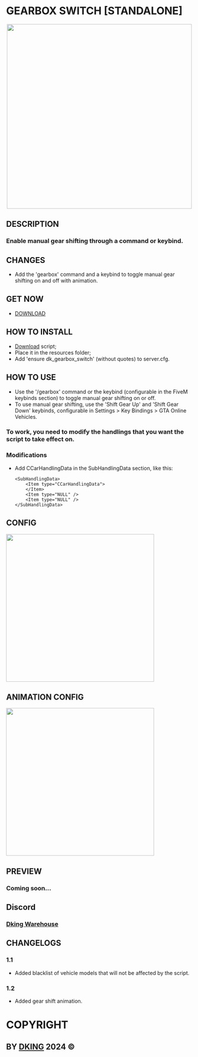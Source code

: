 # GEARBOX SWITCH [STANDALONE]

<div align="center">
<img src="https://cdn.discordapp.com/attachments/1295245827039563866/1315387394899574855/Gearbox_Switch_512x512.png?ex=679d18f9&is=679bc779&hm=f7e30c60930e14189181a8435aa89f61a7b40487c3ff98fb87c89b6862b1319a&" width="500px" />
</div>

## DESCRIPTION

### Enable manual gear shifting through a command or keybind.

## CHANGES

* Add the 'gearbox' command and a keybind to toggle manual gear shifting on and off with animation.

## GET NOW

* [DOWNLOAD](https://dking.tebex.io/package/6575155)

## HOW TO INSTALL

* [Download](https://keymaster.fivem.net/asset-grants) script;
* Place it in the resources folder;
* Add 'ensure dk_gearbox_switch' (without quotes) to server.cfg.

## HOW TO USE

* Use the '/gearbox' command or the keybind (configurable in the FiveM keybinds section) to toggle manual gear shifting on or off.
* To use manual gear shifting, use the 'Shift Gear Up' and 'Shift Gear Down' keybinds, configurable in Settings > Key Bindings > GTA Online Vehicles.

### To work, you need to modify the handlings that you want the script to take effect on.

### Modifications

* Add CCarHandlingData in the SubHandlingData section, like this:
    ```
    <SubHandlingData>
        <Item type="CCarHandlingData">
        </Item>
        <Item type="NULL" />
        <Item type="NULL" />
    </SubHandlingData>
    ```

## CONFIG
<div align="left">
<img src="https://cdn.discordapp.com/attachments/1295245827039563866/1315391152194584596/config_512.png?ex=679d1c79&is=679bcaf9&hm=a2eb12b807dab018fad88ca56492fd670c95576a5fa8672807350a147f07ed93&" width="400px" />
</div>

## ANIMATION CONFIG
<div align="left">
<img src="https://cdn.discordapp.com/attachments/1295245827039563866/1315391161757864016/animation_config_512.png?ex=679d1c7b&is=679bcafb&hm=2abcb29525bbac353db42d16eb89a7c09bb59514ef2f45496887c22ccf14bd09&" width="400px" />
</div>

## PREVIEW

### Coming soon...

## Discord

### [Dking Warehouse](https://discord.gg/Rw6vjcXspG)

## CHANGELOGS

### 1.1

* Added blacklist of vehicle models that will not be affected by the script.

### 1.2

* Added gear shift animation.

# COPYRIGHT

## BY [DKING](https://github.com/Dking07) 2024 ©